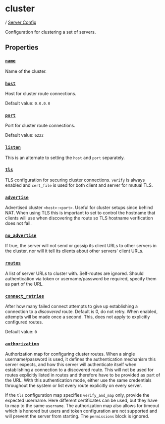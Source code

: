 # cluster

/ [Server Config](../README.md) 

Configuration for clustering a set of servers.

## Properties

### [`name`](name/README.md)

Name of the cluster.

### [`host`](host/README.md)

Host for cluster route connections.

Default value: `0.0.0.0`

### [`port`](port/README.md)

Port for cluster route connections.

Default value: `6222`

### [`listen`](listen/README.md)

This is an alternate to setting the `host` and `port` separately.

### [`tls`](tls/README.md)

TLS configuration for securing cluster connections.
`verify` is always enabled and `cert_file` is used for
both client and server for mutual TLS.

### [`advertise`](advertise/README.md)

Advertised cluster `<host>:<port>`. Useful for cluster setups since
behind NAT. When using TLS this is important to set to control the
hostname that clients will use when discovering the route so TLS
hostname verification does not fail.

### [`no_advertise`](no_advertise/README.md)

If true, the server will not send or gossip its client URLs to other servers in the cluster, nor
will it tell its clients about other servers' client URLs.

### [`routes`](routes/README.md)

A list of server URLs to cluster with. Self-routes are ignored. Should authentication via token or username/password
be required, specify them as part of the URL.

### [`connect_retries`](connect_retries/README.md)

After how many failed connect attempts to give up establishing a connection to a *discovered* route. Default is 0, do not retry.
When enabled, attempts will be made once a second. This, does not apply to explicitly configured routes.

Default value: `0`

### [`authorization`](authorization/README.md)

Authorization map for configuring cluster routes. When a single username/password is used, it defines the authentication mechanism
this server expects, and how this server will authenticate itself when establishing a connection to a discovered route. This will
not be used for routes explicitly listed in routes and therefore have to be provided as part of the URL. With this authentication
mode, either use the same credentials throughout the system or list every route explicitly on every server.

If the `tls` configuration map specifies `verify_and_map` only, provide the expected username. Here different certificates can be
used, but they have to map to the same `username`. The authorization map also allows for timeout which is honored but users and
token configuration are not supported and will prevent the server from starting. The `permissions` block is ignored.


